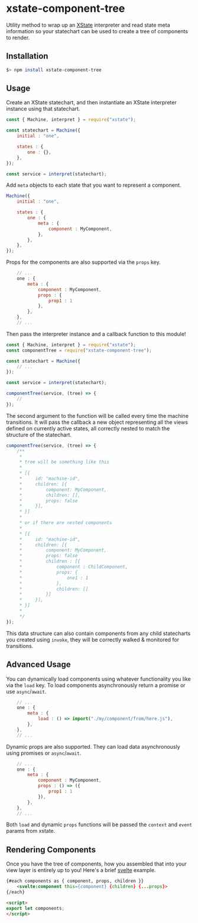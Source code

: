 # xstate-component-tree

Utility method to wrap up an [XState](xstate.js.org) interpreter and read state meta information so your statechart can be used to create a tree of components to render.

## Installation

```bash
$> npm install xstate-component-tree
```

## Usage

Create an XState statechart, and then instantiate an XState interpreter instance using that statechart.

```js
const { Machine, interpret } = require("xstate");

const statechart = Machine({
    initial : "one",

    states : {
        one : {},
    },
});

const service = interpret(statechart);
```

Add `meta` objects to each state that you want to represent a component.

```js
Machine({
    initial : "one",

    states : {
        one : {
            meta : {
                component : MyComponent,
            },
        },
    },
});
```
Props for the components are also supported via the `props` key.

```js
    // ...
    one : {
        meta : {
            component : MyComponent,
            props : {
                prop1 : 1
            },
        },
    },
    // ...
```

Then pass the interpreter instance and a callback function to this module!

```js
const { Machine, interpret } = require("xstate");
const componentTree = require("xstate-component-tree");

const statechart = Machine({
    // ...
});

const service = interpret(statechart);

componentTree(service, (tree) => {
    // 
});
```

The second argument to the function will be called every time the machine transitions. It will pass the callback a new object representing all the views defined on currently active states, all correctly nested to match the structure of the statechart.

```js
componentTree(service, (tree) => {
    /**
     * 
     * tree will be something like this
     * 
     * [{
     *     id: "machine-id",
     *     children: [{
     *         component: MyComponent,
     *         children: [],
     *         props: false
     *     }],
     * }]
     * 
     * or if there are nested components
     * 
     * [{
     *     id: "machine-id",
     *     children: [{
     *         component: MyComponent,
     *         props: false
     *         children : [{
     *             component : ChildComponent,
     *             props: {
     *                 one1 : 1
     *             },
     *             children: []
     *         }]
     *     }],
     * }]
     * 
     */ 
});
```

This data structure can also contain components from any child statecharts you created using `invoke`, they will be correctly walked & monitored for transitions.

## Advanced Usage

You can dynamically load components using whatever functionality you like via the `load` key. To load components asynchronously return a promise or use `async`/`await`.

```js
    // ...
    one : {
        meta : {
            load : () => import("./my/component/from/here.js"),
        },
    },
    // ...
```

Dynamic props are also supported. They can load data asynchronously using promises or `async`/`await`.

```js
    // ...
    one : {
        meta : {
            component : MyComponent,
            props : () => ({
                prop1 : 1
            }),
        },
    },
    // ...
```

Both `load` and dynamic `props` functions will be passed the `context` and `event` params from xstate.

## Rendering Components

Once you have the tree of components, how you assembled that into your view layer is entirely up to you! Here's a brief [svelte](svelte.dev) example.

```html
{#each components as { component, props, children }}
    <svelte:component this={component} {children} {...props}>
{/each}

<script>
export let components;
</script>
```
